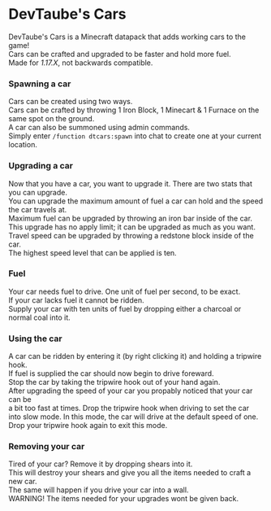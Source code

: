# DevTaube's Cars
DevTaube's Cars is a Minecraft datapack that adds working cars to the game! \
Cars can be crafted and upgraded to be faster and hold more fuel. \
Made for *1.17.X*, not backwards compatible.


### Spawning a car
Cars can be created using two ways. \
Cars can be crafted by throwing 1 Iron Block, 1 Minecart & 1 Furnace on the same spot on the ground. \
A car can also be summoned using admin commands. \
Simply enter ``/function dtcars:spawn`` into chat to create one at your current location.

### Upgrading a car
Now that you have a car, you want to upgrade it. There are two stats that you can upgrade. \
You can upgrade the maximum amount of fuel a car can hold and the speed the car travels at. \
Maximum fuel can be upgraded by throwing an iron bar inside of the car. \
This upgrade has no apply limit; it can be upgraded as much as you want. \
Travel speed can be upgraded by throwing a redstone block inside of the car. \
The highest speed level that can be applied is ten.

### Fuel
Your car needs fuel to drive. One unit of fuel per second, to be exact. \
If your car lacks fuel it cannot be ridden. \
Supply your car with ten units of fuel by dropping either a charcoal or normal coal into it.

### Using the car
A car can be ridden by entering it (by right clicking it) and holding a tripwire hook. \
If fuel is supplied the car should now begin to drive foreward. \
Stop the car by taking the tripwire hook out of your hand again. \
After upgrading the speed of your car you propably noticed that your car can be \
a bit too fast at times. Drop the tripwire hook when driving to set the car \
into slow mode. In this mode, the car will drive at the default speed of one. \
Drop your tripwire hook again to exit this mode.

### Removing your car
Tired of your car? Remove it by dropping shears into it. \
This will destroy your shears and give you all the items needed to craft a new car. \
The same will happen if you drive your car into a wall. \
WARNING! The items needed for your upgrades wont be given back.
